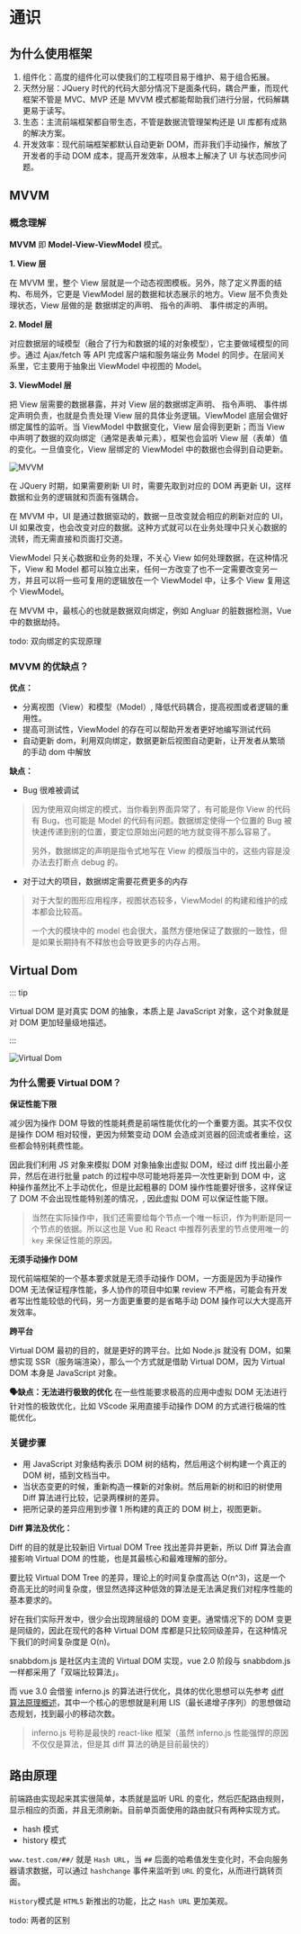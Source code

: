 # 通识

## 为什么使用框架

1. 组件化：高度的组件化可以使我们的工程项目易于维护、易于组合拓展。
2. 天然分层：JQuery 时代的代码大部分情况下是面条代码，耦合严重，而现代框架不管是 MVC、MVP 还是 MVVM 模式都能帮助我们进行分层，代码解耦更易于读写。
3. 生态：主流前端框架都自带生态，不管是数据流管理架构还是 UI 库都有成熟的解决方案。
4. 开发效率：现代前端框架都默认自动更新 DOM，而非我们手动操作，解放了开发者的手动 DOM 成本，提高开发效率，从根本上解决了 UI 与状态同步问题。

## MVVM

### 概念理解
**MVVM** 即 **Model-View-ViewModel** 模式。

**1. View 层**

在 MVVM 里，整个 View 层就是一个动态视图模板。另外，除了定义界面的结构、布局外，它更是 ViewModel 层的数据和状态展示的地方。View 层不负责处理状态，View 层做的是 数据绑定的声明、 指令的声明、 事件绑定的声明。

**2. Model 层**

对应数据层的域模型（融合了行为和数据的域的对象模型），它主要做域模型的同步。通过 Ajax/fetch 等 API 完成客户端和服务端业务 Model 的同步。在层间关系里，它主要用于抽象出 ViewModel 中视图的 Model。

**3. ViewModel 层**

把 View 层需要的数据暴露，并对 View 层的数据绑定声明、 指令声明、 事件绑定声明负责，也就是负责处理 View 层的具体业务逻辑。ViewModel 底层会做好绑定属性的监听。当 ViewModel 中数据变化，View 层会得到更新；而当 View 中声明了数据的双向绑定（通常是表单元素），框架也会监听 View 层（表单）值的变化。一旦值变化，View 层绑定的 ViewModel 中的数据也会得到自动更新。

![MVVM](~@frontendImg/framework/mvvm.png)

在 JQuery 时期，如果需要刷新 UI 时，需要先取到对应的 DOM 再更新 UI，这样数据和业务的逻辑就和页面有强耦合。

在 MVVM 中，UI 是通过数据驱动的，数据一旦改变就会相应的刷新对应的 UI，UI 如果改变，也会改变对应的数据。这种方式就可以在业务处理中只关心数据的流转，而无需直接和页面打交道。

ViewModel 只关心数据和业务的处理，不关心 View 如何处理数据，在这种情况下，View 和 Model 都可以独立出来，任何一方改变了也不一定需要改变另一方，并且可以将一些可复用的逻辑放在一个 ViewModel 中，让多个 View 复用这个 ViewModel。

在 MVVM 中，最核心的也就是数据双向绑定，例如 Angluar 的脏数据检测，Vue 中的数据劫持。

todo: 双向绑定的实现原理

### MVVM 的优缺点？
**优点：**

- 分离视图（View）和模型（Model）, 降低代码耦合，提高视图或者逻辑的重用性。
- 提高可测试性，ViewModel 的存在可以帮助开发者更好地编写测试代码
- 自动更新 dom，利用双向绑定，数据更新后视图自动更新，让开发者从繁琐的手动 dom 中解放

**缺点：**

- Bug 很难被调试

> 因为使用双向绑定的模式，当你看到界面异常了，有可能是你 View 的代码有 Bug，也可能是 Model 的代码有问题。数据绑定使得一个位置的 Bug 被快速传递到别的位置，要定位原始出问题的地方就变得不那么容易了。
>
> 另外，数据绑定的声明是指令式地写在 View 的模版当中的，这些内容是没办法去打断点 debug 的。

- 对于过大的项目，数据绑定需要花费更多的内存

> 对于大型的图形应用程序，视图状态较多，ViewModel 的构建和维护的成本都会比较高。
>
> 一个大的模块中的 model 也会很大，虽然方便地保证了数据的一致性，但是如果长期持有不释放也会导致更多的内存占用。

## Virtual Dom

::: tip

Virtual DOM 是对真实 DOM 的抽象，本质上是 JavaScript 对象，这个对象就是对 DOM 更加轻量级地描述。

:::

![Virtual Dom](~@frontendImg/framework/VirtualDom.png)

### 为什么需要 Virtual DOM？

**保证性能下限**

减少因为操作 DOM 导致的性能耗费是前端性能优化的一个重要方面。其实不仅仅是操作 DOM 相对较慢，更因为频繁变动 DOM 会造成浏览器的回流或者重绘，这些都会特别耗费性能。

因此我们利用 JS 对象来模拟 DOM 对象抽象出虚拟 DOM，经过 diff 找出最小差异，然后在进行批量 patch 的过程中尽可能地将差异一次性更新到 DOM 中，这种操作虽然比不上手动优化，但是比起粗暴的 DOM 操作性能要好很多，这样保证了 DOM 不会出现性能特别差的情况，, 因此虚拟 DOM 可以保证性能下限。

> 当然在实际操作中，我们还需要给每个节点一个唯一标识，作为判断是同一个节点的依据。所以这也是 Vue 和 React 中推荐列表里的节点使用唯一的 `key` 来保证性能的原因。

**无须手动操作 DOM**

现代前端框架的一个基本要求就是无须手动操作 DOM，一方面是因为手动操作 DOM 无法保证程序性能，多人协作的项目中如果 review 不严格，可能会有开发者写出性能较低的代码，另一方面更重要的是省略手动 DOM 操作可以大大提高开发效率。

**跨平台**

Virtual DOM 最初的目的，就是更好的跨平台。比如 Node.js 就没有 DOM，如果想实现 SSR（服务端渲染），那么一个方式就是借助 Virtual DOM，因为 Virtual DOM 本身是 JavaScript 对象。

**🗣缺点：无法进行极致的优化** 在一些性能要求极高的应用中虚拟 DOM 无法进行针对性的极致优化，比如 VScode 采用直接手动操作 DOM 的方式进行极端的性能优化。

### 关键步骤

- 用 JavaScript 对象结构表示 DOM 树的结构，然后用这个树构建一个真正的 DOM 树，插到文档当中。
- 当状态变更的时候，重新构造一棵新的对象树。然后用新的树和旧的树使用 Diff 算法进行比较，记录两棵树的差异。
- 把所记录的差异应用到步骤 1 所构建的真正的 DOM 树上，视图更新。

**Diff 算法及优化：**

Diff 的目的就是比较新旧 Virtual DOM Tree 找出差异并更新，所以 Diff 算法会直接影响 Virtual DOM 的性能，也是其最核心和最难理解的部分。

要比较 Virtual DOM Tree 的差异，理论上的时间复杂度高达 O(n^3)，这是一个奇高无比的时间复杂度，很显然选择这种低效的算法是无法满足我们对程序性能的基本要求的。

好在我们实际开发中，很少会出现跨层级的 DOM 变更。通常情况下的 DOM 变更是同级的，因此在现代的各种 Virtual DOM 库都是只比较同级差异，在这种情况下我们的时间复杂度是 O(n)。

snabbdom.js 是社区内主流的 Virtual DOM 实现，vue 2.0 阶段与 snabbdom.js 一样都采用了「双端比较算法」。

而 vue 3.0 会借鉴 inferno.js 的算法进行优化，具体的优化思想可以先参考 [diff 算法原理概述](https://github.com/NervJS/nerv/issues/3)，其中一个核心的思想就是利用 LIS（最长递增子序列）的思想做动态规划，找到最小的移动次数。

>  inferno.js 号称是最快的 react-like 框架（虽然 inferno.js 性能强悍的原因不仅仅是算法，但是其 diff 算法的确是目前最快的）

## 路由原理

前端路由实现起来其实很简单，本质就是监听 URL 的变化，然后匹配路由规则，显示相应的页面，并且无须刷新。目前单页面使用的路由就只有两种实现方式。

- hash 模式
- history 模式

`www.test.com/##/` 就是 `Hash URL`，当 `##` 后面的哈希值发生变化时，不会向服务器请求数据，可以通过 `hashchange` 事件来监听到 `URL` 的变化，从而进行跳转页面。

`History`模式是 `HTML5` 新推出的功能，比之 `Hash URL` 更加美观。

todo: 两者的区别
